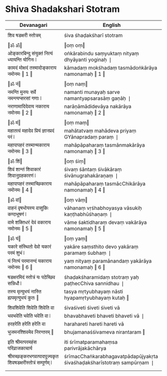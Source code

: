 # Shiva Shadakshari Stotram

| Devanagari | English |
| ------ | ------ |
|  |  |
| शिव षडक्षरी स्तोत्रम्   | śiva śhaḍakśharī stotram   |
|  |  |
| ‖ॐ ॐ‖   | ‖oṃ oṃ‖   |
| ओङ्कारबिन्दु संयुक्तं नित्यं ध्यायन्ति योगिनः ❘   | oṅkārabindu saṃyuktaṃ nityaṃ dhyāyanti yoginaḥ ❘   |
| कामदं मोक्षदं तस्मादोङ्काराय नमोनमः ‖ 1 ‖   | kāmadaṃ mokśhadaṃ tasmādoṅkārāya namonamaḥ ‖ 1 ‖   |
|  |  |
| ‖ॐ नं‖   | ‖oṃ naṃ‖   |
| नमन्ति मुनयः सर्वे नमन्त्यप्सरसां गणाः ❘   | namanti munayaḥ sarve namantyapsarasāṃ gaṇāḥ ❘   |
| नराणामादिदेवाय नकाराय नमोनमः ‖ 2 ‖   | narāṇāmādidevāya nakārāya namonamaḥ ‖ 2 ‖   |
|  |  |
| ‖ॐ मं‖   | ‖oṃ maṃ‖   |
| महातत्वं महादेव प्रियं ज्ञानप्रदं परं ❘   | mahātatvaṃ mahādeva priyaṃ GYānapradaṃ paraṃ ❘   |
| महापापहरं तस्मान्मकाराय नमोनमः ‖ 3 ‖   | mahāpāpaharaṃ tasmānmakārāya namonamaḥ ‖ 3 ‖   |
|  |  |
| ‖ॐ शिं‖   | ‖oṃ śiṃ‖   |
| शिवं शान्तं शिवाकारं शिवानुग्रहकारणं ❘   | śivaṃ śāntaṃ śivākāraṃ śivānugrahakāraṇaṃ ❘   |
| महापापहरं तस्माच्छिकाराय नमोनमः ‖ 4 ‖   | mahāpāpaharaṃ tasmācChikārāya namonamaḥ ‖ 4 ‖   |
|  |  |
| ‖ॐ वां‖   | ‖oṃ vāṃ‖   |
| वाहनं वृषभोयस्य वासुकिः कण्ठभूषणं ❘   | vāhanaṃ vṛśhabhoyasya vāsukiḥ kaṇṭhabhūśhaṇaṃ ❘   |
| वामे शक्तिधरं देवं वकाराय नमोनमः ‖ 5 ‖   | vāme śaktidharaṃ devaṃ vakārāya namonamaḥ ‖ 5 ‖   |
|  |  |
| ‖ॐ यं‖   | ‖oṃ yaṃ‖   |
| यकारे संस्थितो देवो यकारं परमं शुभं ❘   | yakāre saṃsthito devo yakāraṃ paramaṃ śubhaṃ ❘   |
| यं नित्यं परमानन्दं यकाराय नमोनमः ‖ 6 ‖   | yaṃ nityaṃ paramānandaṃ yakārāya namonamaḥ ‖ 6 ‖   |
|  |  |
| षडक्षरमिदं स्तोत्रं यः पठेच्छिव सन्निधौ ❘   | śhaḍakśharamidaṃ stotraṃ yaḥ paṭhecChiva sannidhau ❘   |
| तस्य मृत्युभयं नास्ति ह्यपमृत्युभयं कुतः ‖   | tasya mṛtyubhayaṃ nāsti hyapamṛtyubhayaṃ kutaḥ ‖   |
|  |  |
| शिवशिवेति शिवेति शिवेति वा   | śivaśiveti śiveti śiveti vā   |
| भवभवेति भवेति भवेति वा ❘   | bhavabhaveti bhaveti bhaveti vā ❘   |
| हरहरेति हरेति हरेति वा   | harahareti hareti hareti vā   |
| भुजमनश्शिवमेव निरन्तरम् ‖   | bhujamanaśśivameva nirantaram ‖   |
|  |  |
| इति श्रीमत्परमहंस परिव्राजकाचार्य   | iti śrīmatparamahaṃsa parivrājakāchārya   |
| श्रीमच्छङ्करभगवत्पादपूज्यकृत शिवषडक्षरीस्तोत्रं सम्पूर्णम् ❘   | śrīmacChaṅkarabhagavatpādapūjyakṛta śivaśhaḍakśharīstotraṃ sampūrṇam ❘   |
|  |  |
|  |  |
